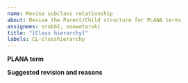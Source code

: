 ```yaml
---
name: Revise subclass relationship
about: Revise the Parent/Child structure for PLANA terms
assignees: srobb1, snowotarski
title: "[Class hierarchy]"
labels: CL-classhierarchy
---
```


**PLANA term**


**Suggested revision and reasons**


